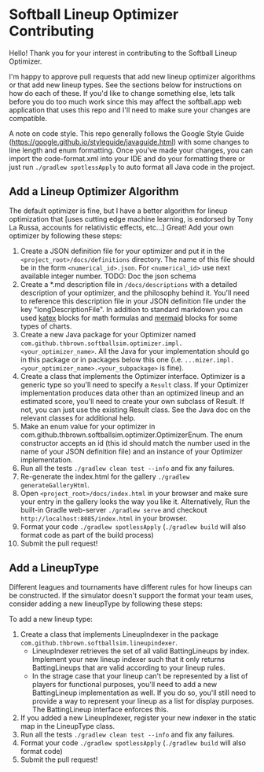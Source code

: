 # Softball Lineup Optimizer Contributing

Hello! Thank you for your interest in contributing to the Softball Lineup Optimizer.

I'm happy to approve pull requests that add new lineup optimizer algorithms or that add new lineup types. See the sections below for instructions on how do each of these. If you'd like to change something else, lets talk before you do too much work since this may affect the softball.app web application that uses this repo and I'll need to make sure your changes are compatible.

A note on code style. This repo generally follows the Google Style Guide (https://google.github.io/styleguide/javaguide.html) with some changes to line length and enum formatting. Once you've made your changes, you can import the code-format.xml into your IDE and do your formatting there or just run `./gradlew spotlessApply` to auto format all Java code in the project.

## Add a Lineup Optimizer Algorithm

The default optimizer is fine, but I have a better algorithm for lineup optimization that [uses cutting edge machine learning, is endorsed by Tony La Russa, accounts for relativistic effects, etc...] Great! Add your own optimizer by following these steps:

1. Create a JSON definition file for your optimizer and put it in the `<project_root>/docs/definitions` directory. The name of this file should be in the form `<numerical_id>.json`. For `<numerical_id>` use next available integer number. TODO: Doc the json schema
1. Create a *.md description file in `/docs/descriptions` with a detailed description of your optimizer, and the philosophy behind it. You'll need to reference this description file in your JSON definition file under the key "longDescriptionFile". In addition to standard markdown you can used [katex](https://katex.org/) blocks for math formulas and [mermaid](https://mermaid-js.github.io/mermaid/#/) blocks for some types of charts.
1. Create a new Java package for your Optimizer named `com.github.thbrown.softballsim.optimizer.impl.<your_optimizer_name>`. All the Java for your implementation should go in this package or in packages below this one (i.e. `...mizer.impl.<your_optimizer_name>.<your_subpackage>` is fine).
1. Create a class that implements the Optimizer interface. Optimizer is a generic type so you'll need to specify a `Result` class. If your Optimizer implementation produces data other than an optimized lineup and an estimated score, you'll need to create your own subclass of Result. If not, you can just use the existing Result class. See the Java doc on the relevant classes for additional help.
1. Make an enum value for your optimizer in com.github.thbrown.softballsim.optimizer.OptimizerEnum. The enum constructor accepts an id (this id should match the number used in the name of your JSON definition file) and an instance of your Optimizer implementation.
1. Run all the tests `./gradlew clean test --info` and fix any failures.
1. Re-generate the index.html for the gallery `./gradlew generateGalleryHtml`.
1. Open `<project_root>/docs/index.html` in your browser and make sure your entry in the gallery looks the way you like it.  Alternatively, Run the built-in Gradle web-server `./gradlew serve` and checkout `http://localhost:8085/index.html` in your browser.
1. Format your code `./gradlew spotlessApply` (`./gradlew build` will also format code as part of the build process)
1. Submit the pull request!

## Add a LineupType

Different leagues and tournaments have different rules for how lineups can be constructed. If the simulator doesn't support the format your team uses, consider adding a new lineupType by following these steps:

To add a new lineup type:

1. Create a class that implements LineupIndexer in the package `com.github.thbrown.softballsim.lineupindexer`.
   - LineupIndexer retrieves the set of all valid BattingLineups by index. Implement your new lineup indexer such that it only returns BattingLineups that are valid according to your lineup rules.
   - In the strage case that your lineup can't be represented by a list of players for functional purposes, you'll need to add a new BattingLineup implementation as well. If you do so, you'll still need to provide a way to represent your lineup as a list for display purposes. The BattingLineup interface enforces this.
1. If you added a new LineupIndexer, register your new indexer in the static map in the LineupType class.
1. Run all the tests `./gradlew clean test --info` and fix any failures.
1. Format your code `./gradlew spotlessApply` (`./gradlew build` will also format code)
1. Submit the pull request!
